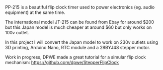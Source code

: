 PP-215 is a beautiful flip clock timer used to power electronics (eg. audio equipment) at the same time.

The international model JT-215 can be found from Ebay for around $200 but this Japan model is much cheaper at around $60 but only works on 100v outlet.

In this project I will convert the Japan model to work on 230v outlets using 3D printing, Arduino Nano, RTC module and a 28BYJ48 stepper motor.

Work in progress, DPWE made a great tutorial for a simular flip clock mechanism: https://github.com/dpwe/StepperFlipClock